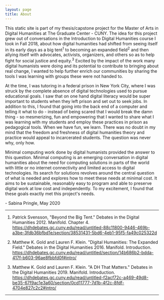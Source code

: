 ```yaml
---
layout: page
title: About
---
```


This static site is part of my thesis/capstone project for the Master of Arts in Digital Humanities at The Graduate Center - CUNY. The idea for this project grew out of conversations in the Introduction to Digital Humanities course I took in Fall 2018, about how digital humanities had shifted from seeing itself in its early days as a big tent<sup>1</sup> to becoming an expanded field<sup>2</sup> and then allying itself with advocates, activists, organizers, and others so as to help fight for social justice and equity.<sup>3</sup> Excited by the impact of the work many digital humanists were doing and its potential to contribute to bringing about real change, I wanted to help further enrich our communities by sharing the tools I was learning with groups these were not handed to.

At the time, I was tutoring in a federal prison in New York City, where I was struck by the complete absence of digital technologies used to pursue educational goals. I saw that on one hand digital literacy would be super important to students when they left prison and set out to seek jobs. In addition to this, I found that going into the back end of a computer and telling it what to do - instead of being scared that I would break the damn thing - so mesmerizing, fun and empowering that I wanted to share what I was learning with my students and employ these practices in prison as pedagogical tools. When we have fun, we learn. There was no doubt in my mind that the freedom and freshness of digital humanities theory and practice would appeal to incarcerated students. The question was never why, only how.

Minimal computing work done by digital humanists provided the answer to this question. Minimal computing is an emerging conversation in digital humanities about the need for computing solutions in parts of the world with little or no internet connectivity and limited access to digital technologies. Its search for solutions revolves around the central question of what is needed and explores how to meet these needs at minimal cost. It aims to be sustainable, reasonably easy to program and able to preserve digital work at low cost and independently. To my excitement, I found that these goals exactly met this project's needs.

\- Sabina Pringle, May 2020

___

1. Patrick Svensson, "Beyond the Big Tent." Debates in the Digital Humanities 2012. Manifold. Chapter 4. <https://dhdebates.gc.cuny.edu/read/untitled-88c11800-9446-469b-a3be-3fdb36bfbd1e/section/38531431-5bd6-4eb1-95f5-fa49c025322d>

2. Matthew K. Gold and Lauren F. Klein. "Digital Humanities: The Expanded Field." Debates in the Digital Humanities 2016. Manifold. Introduction. <https://dhdebates.gc.cuny.edu/read/untitled/section/14b686b2-bdda-417f-b603-96ae8fbbfd0f#intro/>

3. Matthew K. Gold and Lauren F. Klein. "A DH That Matters." Debates in the Digital Humanities 2019. Manifold. Introduction. <https://dhdebates.gc.cuny.edu/read/untitled-f2acf72c-a469-49d8-be35-67f9ac1e3a60/section/0cd11777-7d1b-4f2c-8fdf-4704e827c2c2#intro/>

---
